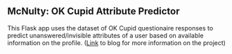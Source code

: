 ## McNulty: OK Cupid Attribute Predictor
This Flask app uses the dataset of OK Cupid questionaire responses to predict unanswered/invisible attributes of a user based on available information on the profile.
([Link](http://www.thisismetis.com/) to blog for more information on the project)
